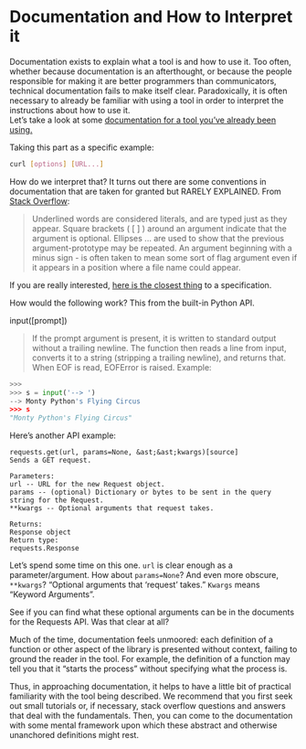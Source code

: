 # Documentation and How to Interpret it

Documentation exists to explain what a tool is and how to use it. Too often, whether because documentation is an afterthought, or because the people responsible for making it are better programmers than communicators, technical documentation fails to make itself clear. Paradoxically, it is often necessary to already be familiar with using a tool in order to interpret the instructions about how to use it.  
Let’s take a look at some [documentation for a tool you’ve already been using.](http://www.mit.edu/afs.new/sipb/user/ssen/src/curl-7.11.1/docs/curl.html)

Taking this part as a specific example: 
```bash
curl [options] [URL...]
```

How do we interpret that? It turns out there are some conventions in documentation that are taken for granted but RARELY EXPLAINED. From [Stack Overflow](https://stackoverflow.com/questions/10925478/how-to-read-api-documentation-for-newbs):

>Underlined words are considered literals, and are typed just as they appear.
>Square brackets ( [ ] ) around an argument indicate that the argument is optional.
>Ellipses ... are used to show that the previous argument-prototype may be repeated.
>An argument beginning with a minus sign - is often taken to mean some sort of flag argument even if it appears in a position where a file name could appear.


If you are really interested, [here is the closest thing](http://pubs.opengroup.org/onlinepubs/009695399/basedefs/xbd_chap12.html) to a specification. 

How would the following work? This from the built-in Python API.

input([prompt])
>If the prompt argument is present, it is written to standard output without a trailing newline. The function then reads a line from input, converts it to a string (stripping a trailing newline), and returns that. When EOF is read, EOFError is raised. Example:
```python
>>>
>>> s = input('--> ')  
--> Monty Python's Flying Circus
>>> s  
"Monty Python's Flying Circus"
```

Here’s another API example:
```
requests.get(url, params=None, &ast;&ast;kwargs)[source]
Sends a GET request.

Parameters:
url -- URL for the new Request object.
params -- (optional) Dictionary or bytes to be sent in the query string for the Request.
**kwargs -- Optional arguments that request takes.

Returns:
Response object
Return type:
requests.Response
```

Let’s spend some time on this one. `url` is clear enough as a parameter/argument. How about `params=None`? And even more obscure, `**kwargs`? “Optional arguments that ‘request’ takes.” `Kwargs` means “Keyword Arguments”. 

See if you can find what these optional arguments can be in the documents for the Requests API. Was that clear at all?

Much of the time, documentation feels unmoored: each definition of a function or other aspect of the library is presented without context, failing to ground the reader in the tool. For example, the definition of a function may tell you that it “starts the process” without specifying what the process is. 

Thus, in approaching documentation, it helps to have a little bit of practical familiarity with the tool being described. We recommend that you first seek out small tutorials or, if necessary, stack overflow questions and answers that deal with the fundamentals. Then, you can come to the documentation with some mental framework upon which these abstract and otherwise unanchored definitions might rest. 


